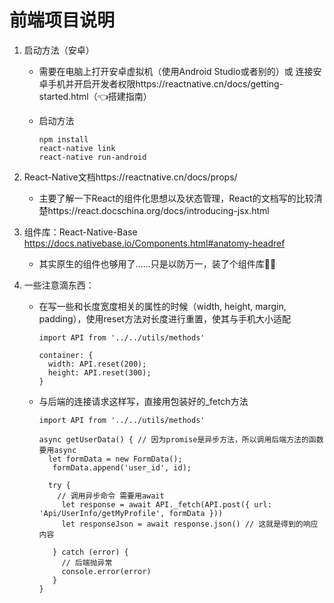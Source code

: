 # 前端项目说明

1. 启动方法（安卓）

   - 需要在电脑上打开安卓虚拟机（使用Android Studio或者别的）或 连接安卓手机并开启开发者权限https://reactnative.cn/docs/getting-started.html（👈搭建指南）

   - 启动方法

     ```
     npm install
     react-native link
     react-native run-android
     ```

2. React-Native文档https://reactnative.cn/docs/props/

   - 主要了解一下React的组件化思想以及状态管理，React的文档写的比较清楚https://react.docschina.org/docs/introducing-jsx.html

3. 组件库：React-Native-Base https://docs.nativebase.io/Components.html#anatomy-headref

   - 其实原生的组件也够用了……只是以防万一，装了个组件库🤦‍♀️

4. 一些注意滴东西：

   - 在写一些和长度宽度相关的属性的时候（width, height, margin, padding），使用reset方法对长度进行重置，使其与手机大小适配

     ```react
     import API from '../../utils/methods'
     
     container: {
       width: API.reset(200);
       height: API.reset(300);
     }
     ```

   - 与后端的连接请求这样写，直接用包装好的_fetch方法

     ```react
     import API from '../../utils/methods'
     
     async getUserData() { // 因为promise是异步方法，所以调用后端方法的函数要用async
       let formData = new FormData();
     	formData.append('user_id', id);
     
       try {
         // 调用异步命令 需要用await
          let response = await API._fetch(API.post({ url: 'Api/UserInfo/getMyProfile', formData }))
          let responseJson = await response.json() // 这就是得到的响应内容
           
        } catch (error) {
          // 后端抛异常
          console.error(error)
        }
     }
     ```

     